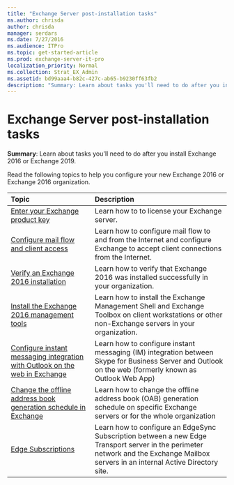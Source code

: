 ```yaml
---
title: "Exchange Server post-installation tasks"
ms.author: chrisda
author: chrisda
manager: serdars
ms.date: 7/27/2016
ms.audience: ITPro
ms.topic: get-started-article
ms.prod: exchange-server-it-pro
localization_priority: Normal
ms.collection: Strat_EX_Admin
ms.assetid: bd99aaa4-b82c-427c-ab65-b9230ff63fb2
description: "Summary: Learn about tasks you'll need to do after you install Exchange 2016 or Exchange 2019."
---
```


# Exchange Server post-installation tasks

 **Summary**: Learn about tasks you'll need to do after you install Exchange 2016 or Exchange 2019.
  
Read the following topics to help you configure your new Exchange 2016 or Exchange 2016 organization.
  
|**Topic**|**Description**|
|:-----|:-----|
|[Enter your Exchange product key](enter-product-key.md)|Learn how to to license your Exchange server.|
|[Configure mail flow and client access](configure-mail-flow-and-client-access.md)|Learn how to configure mail flow to and from the Internet and configure Exchange to accept client connections from the Internet.|
|[Verify an Exchange 2016 installation](verify-installation.md)|Learn how to verify that Exchange 2016 was installed successfully in your organization.|
|[Install the Exchange 2016 management tools](install-management-tools.md)|Learn how to install the Exchange Management Shell and Exchange Toolbox on client workstations or other non-Exchange servers in your organization.|
|[Configure instant messaging integration with Outlook on the web in Exchange](configure-im-integration-with-owa.md)|Learn how to configure instant messaging (IM) integration between Skype for Business Server and Outlook on the web (formerly known as Outlook Web App)|
|[Change the offline address book generation schedule in Exchange](change-oab-generation-schedule.md)|Learn how to change the offline address book (OAB) generation schedule on specific Exchange servers or for the whole organization|
|[Edge Subscriptions](../../architecture/edge-transport-servers/edge-subscriptions.md)|Learn how to configure an EdgeSync Subscription between a new Edge Transport server in the perimeter network and the Exchange Mailbox servers in an internal Active Directory site.|
   

